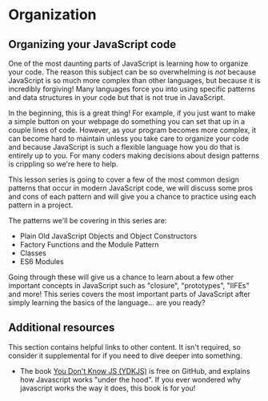 # Organization

## Organizing your JavaScript code

One of the most daunting parts of JavaScript is learning how to organize your code. The reason this subject can be so overwhelming is _not_ because JavaScript is so much more complex than other languages, but because it is incredibly forgiving! Many languages force you into using specific patterns and data structures in your code but that is not true in JavaScript.

In the beginning, this is a great thing! For example, if you just want to make a simple button on your webpage do something you can set that up in a couple lines of code. However, as your program becomes more complex, it can become hard to maintain unless you take care to organize your code and because JavaScript is such a flexible language how you do that is entirely up to you. For many coders making decisions about design patterns is crippling so we're here to help.

This lesson series is going to cover a few of the most common design patterns that occur in modern JavaScript code, we will discuss some pros and cons of each pattern and will give you a chance to practice using each pattern in a project.

The patterns we'll be covering in this series are:

* Plain Old JavaScript Objects and Object Constructors
* Factory Functions and the Module Pattern
* Classes
* ES6 Modules

Going through these will give us a chance to learn about a few other important concepts in JavaScript such as "closure", "prototypes", "IIFEs" and more! This series covers the most important parts of JavaScript after simply learning the basics of the language... are you ready?

## Additional resources

This section contains helpful links to other content. It isn't required, so consider it supplemental for if you need to dive deeper into something.

* The book [You Don't Know JS \(YDKJS\)](https://github.com/getify/You-Dont-Know-JS/tree/1st-ed#titles) is free on GitHub, and explains how Javascript works "under the hood". If you ever wondered why javascript works the way it does, this book is for you!

